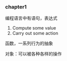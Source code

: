 ### chapter1

编程语言中有语句，表达式

1. Compute some value
2. Carry out some action

函数，一系列行为的抽象

对象：可以被各种各样的操作
